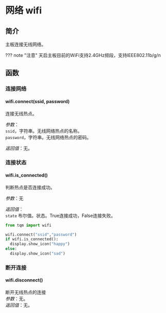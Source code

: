 # 网络 wifi

## 简介

主板连接无线网络。

??? note "注意"
    天启主板目前的WiFi支持2.4GHz频段，支持IEEE802.11b/g/n

## 函数

### 连接网络

#### wifi.connect(ssid, password)

连接无线热点。

*参数*：<br>
`ssid`，字符串。无线网络热点的名称。<br>
`password`，字符串。无线网络热点的密码。

*返回值*：无。

### 连接状态

#### wifi.is_connected()

判断热点是否连接成功。

*参数*：无<br>

*返回值*：<br>
`state` 布尔值。状态。True连接成功，False连接失败。

```py title="connectWifi.py" linenums="1" hl_lines="3 4"
from tqm import wifi

wifi.connect("ssid","password")
if wifi.is_connected():
  display.show_icon("happy")
else:
  display.show_icon("sad")
```

### 断开连接
#### wifi.disconnect()

断开无线热点的连接<br>
*参数*：无。<br>
*返回值*：无。
